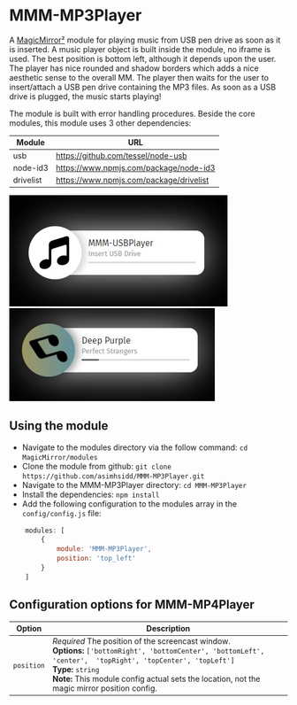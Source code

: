 # MMM-MP3Player
A [MagicMirror²](https://github.com/MichMich/MagicMirror/) module for playing music from USB pen drive as soon as it is inserted. A music player object is built inside the module, no iframe is used. The best position is bottom left, although it depends upon the user. The player has nice rounded and shadow borders which adds a nice aesthetic sense to the overall MM. The player then waits for the user to insert/attach a USB pen drive containing the MP3 files. As soon as a USB drive is plugged, the music starts playing!

The module is built with error handling procedures. Beside the core modules, this module uses 3 other dependencies:

| Module     | URL    |
| -----------|-------------------------------------------|
| usb  | https://github.com/tessel/node-usb   |
| node-id3 | https://www.npmjs.com/package/node-id3 |
| drivelist | https://www.npmjs.com/package/drivelist |

![picture](Capture1.JPG) <br>
![picture](Capture2.JPG)

## Using the module

* Navigate to the modules directory via the follow command: `cd MagicMirror/modules`
* Clone the module from github: `git clone https://github.com/asimhsidd/MMM-MP3Player.git`
* Navigate to the MMM-MP3Player directory: `cd MMM-MP3Player`
* Install the dependencies: `npm install`
* Add the following configuration to the modules array in the `config/config.js` file:
```js
    modules: [
        {
			module: 'MMM-MP3Player',
			position: 'top_left'
        }
    ]
```

## Configuration options for MMM-MP4Player

| Option    	| Description
|---------------|-----------
| `position`	| *Required* The position of the screencast window. <br>**Options:** `['bottomRight', 'bottomCenter', 'bottomLeft', 'center',  'topRight', 'topCenter', 'topLeft']` <br>**Type:** `string` <br>**Note:** This module config actual sets the location, not the magic mirror position config.
